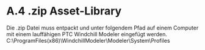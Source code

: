 # A.4 .zip Asset-Library
Die .zip Datei muss entpackt und unter folgendem Pfad auf einem Computer mit einem lauffähigen PTC Windchill Modeler eingefügt werden.
C:\ProgramFiles(x86)\WindchillModeler\Modeler\System\Profiles
